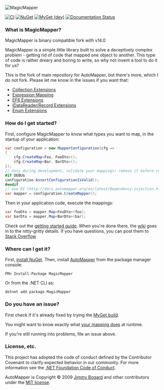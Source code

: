 ![MagicMapper](https://s3.amazonaws.com/automapper/logo.png)

[![CI](https://github.com/kant2002/fasmapper/workflows/CI/badge.svg)](https://github.com/kant2002/MagicMapper/actions?query=workflow%3ACI)
[![NuGet](http://img.shields.io/nuget/vpre/MagicMapper.svg?label=NuGet)](https://www.nuget.org/packages/MagicMapper/)
[![MyGet (dev)](https://img.shields.io/myget/fastmapperdev/vpre/AutoMapper.svg?label=MyGet)](https://myget.org/feed/automapperdev/package/nuget/MagicMapper)
[![Documentation Status](https://readthedocs.org/projects/automapper/badge/?version=stable)](https://docs.automapper.org/en/stable/?badge=stable)


### What is MagicMapper?

MagicMapper is binary compatible fork with v14.0

MagicMapper is a simple little library built to solve a deceptively complex problem - getting rid of code that mapped one object to another. This type of code is rather dreary and boring to write, so why not invent a tool to do it for us?

This is the fork of main repository for AutoMapper, but there's more, which I do not fork. Please let me know in the issues if you want that:

* [Collection Extensions](https://github.com/AutoMapper/AutoMapper.Collection)
* [Expression Mapping](https://github.com/AutoMapper/AutoMapper.Extensions.ExpressionMapping)
* [EF6 Extensions](https://github.com/AutoMapper/AutoMapper.EF6)
* [IDataReader/Record Extensions](https://github.com/AutoMapper/AutoMapper.Data)
* [Enum Extensions](https://github.com/AutoMapper/AutoMapper.Extensions.EnumMapping)

### How do I get started?

First, configure MagicMapper to know what types you want to map, in the startup of your application:

```csharp
var configuration = new MapperConfiguration(cfg => 
{
    cfg.CreateMap<Foo, FooDto>();
    cfg.CreateMap<Bar, BarDto>();
});
// only during development, validate your mappings; remove it before release
#if DEBUG
configuration.AssertConfigurationIsValid();
#endif
// use DI (http://docs.automapper.org/en/latest/Dependency-injection.html) or create the mapper yourself
var mapper = configuration.CreateMapper();
```
Then in your application code, execute the mappings:

```csharp
var fooDto = mapper.Map<FooDto>(foo);
var barDto = mapper.Map<BarDto>(bar);
```

Check out the [getting started guide](https://automapper.readthedocs.io/en/latest/Getting-started.html). When you're done there, the [wiki](https://automapper.readthedocs.io/en/latest/) goes in to the nitty-gritty details. If you have questions, you can post them to [Stack Overflow](https://stackoverflow.com/questions/tagged/automapper) 

### Where can I get it?

First, [install NuGet](http://docs.nuget.org/docs/start-here/installing-nuget). Then, install [AutoMapper](https://www.nuget.org/packages/MagicMapper/) from the package manager console:

```
PM> Install-Package MagicMapper
```
Or from the .NET CLI as:
```
dotnet add package MagicMapper
```

### Do you have an issue?

First check if it's already fixed by trying the [MyGet build](https://automapper.readthedocs.io/en/latest/The-MyGet-build.html).

You might want to know exactly what [your mapping does](https://automapper.readthedocs.io/en/latest/Understanding-your-mapping.html) at runtime.

If you're still running into problems, file an issue above.

### License, etc.

This project has adopted the code of conduct defined by the Contributor Covenant to clarify expected behavior in our community.
For more information see the [.NET Foundation Code of Conduct](https://dotnetfoundation.org/code-of-conduct).

AutoMapper is Copyright &copy; 2009 [Jimmy Bogard](https://jimmybogard.com) and other contributors under the [MIT license](https://github.com/AutoMapper/AutoMapper?tab=MIT-1-ov-file#MIT-1-ov-file).

<!-- ### .NET Foundation

This project is supported by the [.NET Foundation](https://dotnetfoundation.org). -->
